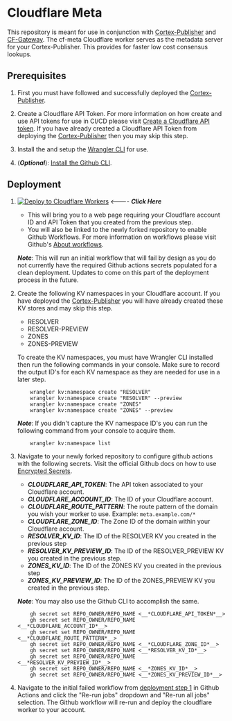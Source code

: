# Cloudflare Meta

This repository is meant for use in conjunction with [Cortex-Publisher](https://github.com/crtxio/cortex-publisher) and [CF-Gateway](https://github.com/crtxio/cf-gateway). The cf-meta Cloudflare worker serves as the metadata server for your Cortex-Publisher. This provides for faster low cost consensus lookups.

## Prerequisites

1. First you must have followed and successfully deployed the [Cortex-Publisher](https://github.com/crtxio/cortex-publisher).

2. Create a Cloudflare API Token. For more information on how create and use API tokens for use in CI/CD please visit [Create a Cloudflare API token](https://developers.cloudflare.com/workers/wrangler/ci-cd/#create-a-cloudflare-api-token). If you have already created a Cloudflare API Token from deploying the [Cortex-Publisher](https://github.com/crtxio/cortex-publisher) then you may skip this step.

3. Install the and setup the [Wrangler CLI](https://developers.cloudflare.com/workers/wrangler/install-and-update/) for use.

4. (__*Optional*__): [Install the Github CLI](https://cli.github.com/manual/installation).

## Deployment

1. [![Deploy to Cloudflare Workers](https://deploy.workers.cloudflare.com/button)](https://deploy.workers.cloudflare.com/?url=https://github.com/crtxio/cf-meta) <---- __*Click Here*__

    - This will bring you to a web page requiring your Cloudflare account ID and API Token that you created from the previous step.
    - You will also be linked to the newly forked repository to enable Github Workflows. For more information on workflows please visit Github's [About workflows](https://docs.github.com/en/actions/using-workflows/about-workflows).

    __*Note*__: This will run an initial workflow that will fail by design as you do not currently have the required Github actions secrets populated for a clean deployment. Updates to come on this part of the deployment process in the future.

2. Create the following KV namespaces in your Cloudflare account. If you have deployed the [Cortex-Publisher](https://github.com/crtxio/cortex-publisher) you will have already created these KV stores and may skip this step.

    - RESOLVER
    - RESOLVER-PREVIEW
    - ZONES
    - ZONES-PREVIEW

   To create the KV namespaces, you must have Wrangler CLI installed then run the following commands in your console. Make sure to record the output ID's for each KV namespace as they are needed for use in a later step.

    ```console
        wrangler kv:namespace create "RESOLVER"
        wrangler kv:namespace create "RESOLVER" --preview
        wrangler kv:namespace create "ZONES"
        wrangler kv:namespace create "ZONES" --preview

    ```

      __*Note*__: If you didn't capture the KV namespace ID's you can run the following command from your console to acquire them.

    ```console
        wrangler kv:namespace list
    ```

3. Navigate to your newly forked repository to configure github actions with the following secrets. Visit the official Github docs on how to use [Encrypted Secrets](https://docs.github.com/en/actions/security-guides/encrypted-secrets).

    - __*CLOUDFLARE_API_TOKEN*__: The API token associated to your Cloudflare account.
    - __*CLOUDFLARE_ACCOUNT_ID*__: The ID of your Cloudflare account.
    - __*CLOUDFLARE_ROUTE_PATTERN*__: The route pattern of the domain you wish your worker to use. Example: `meta.example.com/*`
    - __*CLOUDFLARE_ZONE_ID*__: The Zone ID of the domain within your Cloudflare account.
    - __*RESOLVER_KV_ID*__: The ID of the RESOLVER KV you created in the previous step
    - __*RESOLVER_KV_PREVIEW_ID*__: The ID of the RESOLVER_PREVIEW KV you created in the previous step.
    - __*ZONES_KV_ID*__: The ID of the ZONES KV you created in the previous step
    - __*ZONES_KV_PREVIEW_ID*__: The ID of the ZONES_PREVIEW KV you created in the previous step.

    __*Note*__: You may also use the Github CLI to accomplish the same.

    ```console
        gh secret set REPO_OWNER/REPO_NAME <__*CLOUDFLARE_API_TOKEN*__>
        gh secret set REPO_OWNER/REPO_NAME <__*CLOUDFLARE_ACCOUNT_ID*__>
        gh secret set REPO_OWNER/REPO_NAME <__*CLOUDFLARE_ROUTE_PATTERN*__>
        gh secret set REPO_OWNER/REPO_NAME <__*CLOUDFLARE_ZONE_ID*__>
        gh secret set REPO_OWNER/REPO_NAME <__*RESOLVER_KV_ID*__>
        gh secret set REPO_OWNER/REPO_NAME <__*RESOLVER_KV_PREVIEW_ID*__>
        gh secret set REPO_OWNER/REPO_NAME <__*ZONES_KV_ID*__>
        gh secret set REPO_OWNER/REPO_NAME <__*ZONES_KV_PREVIEW_ID*__>
    ```

4. Navigate to the initial failed workflow from [deployment step 1](#deployment) in Github Actions and click the "Re-run jobs" dropdown and "Re-run all jobs" selection. The Github workflow will re-run and deploy the cloudflare worker to your account.
